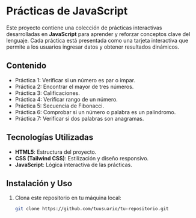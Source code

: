 # Prácticas de JavaScript

Este proyecto contiene una colección de prácticas interactivas desarrolladas en **JavaScript** para aprender y reforzar conceptos clave del lenguaje. Cada práctica está presentada como una tarjeta interactiva que permite a los usuarios ingresar datos y obtener resultados dinámicos.

## Contenido

- Práctica 1: Verificar si un número es par o impar.
- Práctica 2: Encontrar el mayor de tres números.
- Práctica 3: Calificaciones.
- Práctica 4: Verificar rango de un número.
- Práctica 5: Secuencia de Fibonacci.
- Práctica 6: Comprobar si un número o palabra es un palíndromo.
- Práctica 7: Verificar si dos palabras son anagramas.

## Tecnologías Utilizadas

- **HTML5**: Estructura del proyecto.
- **CSS (Tailwind CSS)**: Estilización y diseño responsivo.
- **JavaScript**: Lógica interactiva de las prácticas.

## Instalación y Uso

1. Clona este repositorio en tu máquina local:
   ```bash
   git clone https://github.com/tuusuario/tu-repositorio.git
